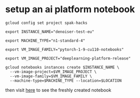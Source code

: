 # setup an ai platform notebook

```
gcloud config set project spak-hacks
```

```
export INSTANCE_NAME="denoiser-test-eu"
```

```
export MACHINE_TYPE="n1-standard-4"
```

```
export VM_IMAGE_FAMILY="pytorch-1-9-cu110-notebooks"
```

```
export VM_IMAGE_PROJECT="deeplearning-platform-release"
```

```
gcloud notebooks instances create $INSTANCE_NAME \
  --vm-image-project=$VM_IMAGE_PROJECT \
  --vm-image-family=$VM_IMAGE_FAMILY \
  --machine-type=$MACHINE_TYPE --location=$LOCATION
```

then visit [here](https://console.cloud.google.com/ai-platform/notebooks/list/instances?authuser=1) to see the freshly created notebook

